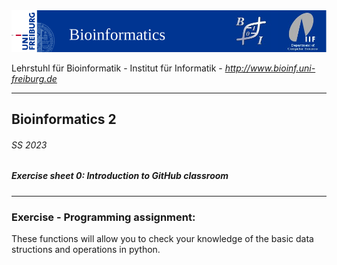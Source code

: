 <img src="./figures/banner.png" alt="UniFreiburg Banner"/>

Lehrstuhl für Bioinformatik - Institut für Informatik - *http://www.bioinf.uni-freiburg.de*

---
## Bioinformatics 2
###### SS 2023
##### Exercise sheet 0: Introduction to GitHub classroom
---
    

### Exercise - Programming assignment: 
These functions will allow you to check your knowledge of the basic data structions and operations in python.
